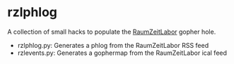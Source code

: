 rzlphlog
========

A collection of small hacks to populate the
[RaumZeitLabor](https://raumzeitlabor.de) gopher hole.

* rzlphlog.py: Generates a phlog from the RaumZeitLabor RSS feed
* rzlevents.py: Generates a gophermap from the RaumZeitLabor ical feed

